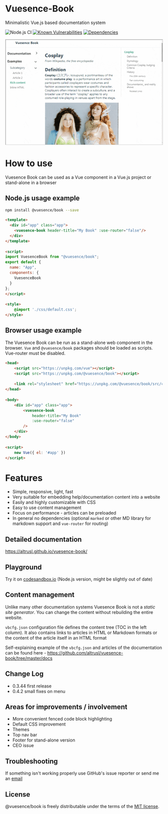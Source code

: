 # Vuesence-Book

Minimalistic Vue.js based documentation system

![Node.js CI](https://github.com/altrusl/vuesence-book/workflows/Node.js%20CI/badge.svg)
[![Known Vulnerabilities](https://snyk.io/test/github/altrusl/vuesence-book/badge.svg)](https://snyk.io/test/github/altrusl/vuesence-book)
[![Dependencies](https://david-dm.org/altrusl/vuesence-book.svg)](https://david-dm.org/altrusl/vuesence-book.svg)

<!-- # Overview -->

<!-- Vuesence Book is a Vue component that can be used for help or documentation systems. -->

<!-- ![VB-preview](https://altrusl.github.io/vuesence-book/images/vb-preview.jpg) -->
<!-- ![VB-preview](https://github.com/altrusl/vuesence-book/blob/master/docs/images/vb-preview.gif?raw=true) -->
<img style="border: 1px solid #ccc;" src="https://github.com/altrusl/vuesence-book/blob/master/docs/images/vb-preview.gif?raw=true" />

# How to use

Vuesence Book can be used as a Vue component in a Vue.js project or stand-alone in a browser

## Node.js usage example

```bash
npm install @vuesence/book --save
```

```html
<template>
  <div id="app" class="app">
    <vuesence-book header-title="My Book" :use-router="false"/>
  </div>
</template>

<script>
import VuesenceBook from "@vuesence/book";
export default {
  name: "App",
  components: {
    VuesenceBook
  }
};
</script>

<style>
    @import './css/default.css';
</style>
```

## Browser usage example

The Vuesence Book can be run as a stand-alone web component in the browser. `Vue` and `@vuesence/book` packages should be loaded as scripts. Vue-router must be disabled.

```html
<head>
	<script src="https://unpkg.com/vue"></script>
	<script src="https://unpkg.com/@vuesence/book"></script>
	
	<link rel="stylesheet" href="https://unpkg.com/@vuesence/book/src/css/default.css">      
</head>

<body>	
	<div id="app" class="app">
		<vuesence-book
			header-title="My Book"
			:use-router="false"
		/>
	</div>
</body>

<script>
	new Vue({ el: '#app' })
</script>

```


# Features

- Simple, responsive, light, fast
- Very suitable for embedding help/documentation content into a website
- Easily and highly customizable with CSS
- Easy to use content management
- Focus on performance - articles can be preloaded
- In general no dependencies (optional `marked` or other MD library for markdown support and `vue-router` for routing)


## Detailed documentation

<a href="https://altrusl.github.io/vuesence-book/" target="_blank">https://altrusl.github.io/vuesence-book/</a>

## Playground

Try it on <a href="https://codesandbox.io/s/vuesence-book-0rfh5" target="_blank">codesandbox.io</a> (Node.js version, might be slightly out of date)


## Content management

Unlike many other documentation systems Vuesence Book is not a *static site generator*. You can change the content without rebuilding the entire website.

`vbcfg.json` configuration file defines the content tree (TOC in the left column). It also contains links to articles in HTML or Markdown formats or the content of the article itself in an HTML format

Self-explaining example of the `vbcfg.json` and articles of the documentation can be found here - 
<a href="https://github.com/altrusl/vuesence-book/tree/master/docs" target="_blank">https://github.com/altrusl/vuesence-book/tree/master/docs</a>

## Change Log

- 0.3.44 first release
- 0.4.2 small fixes on menu

## Areas for improvements / involvement
- More convenient fenced code block highlighting
- Default CSS improvement
- Themes
- Top nav bar
- Footer for stand-alone version
- CEO issue


## Troubleshooting

If something isn't working properly use GitHub's issue reporter or send me an <a href="mailto:ruslan.makarov@gmail.com">email</a>

## License

@vuesence/book is freely distributable under the terms of the [MIT license](LICENSE).
